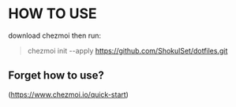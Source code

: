 # HOW TO USE
download chezmoi then run:
> chezmoi init --apply https://github.com/ShokulSet/dotfiles.git

## Forget how to use?
(https://www.chezmoi.io/quick-start)
